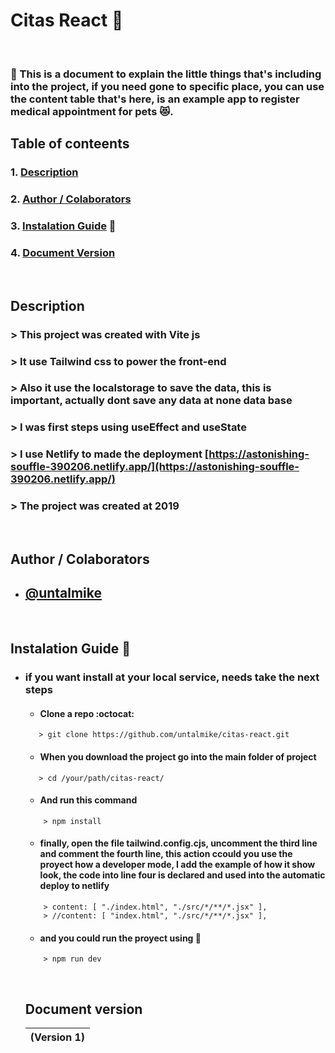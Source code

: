 # Citas React 🐾
<br>

### 📑 This is a document to explain the little things that's including into the project, if you need gone to specific place, you can use the content table that's here, is an example app to register medical appointment for pets 😻. 

## Table of conteents
### 1. [Description](#description) 
### 2. [Author / Colaborators](#colaborators)
### 3. [Instalation Guide](#troubleshooting) 🔧
### 4. [Document Version](#document-version)
<br>

## Description
### > This project was created with Vite js <br>
### > It use Tailwind css to power the front-end <br>
### > Also it use the localstorage to save the data, this is important, actually dont save any data at none data base <br>
### > I was first steps using useEffect and useState <br>
### > I use Netlify to made the deployment [https://astonishing-souffle-390206.netlify.app/](https://astonishing-souffle-390206.netlify.app/) <br>
### > The project was created at 2019
<br>

##  Author / Colaborators
* ## [@untalmike](https://github.com/untalmike)
<br>

## Instalation Guide 🔧
* ### if you want install at your local service, needs take the next steps
    * #### Clone a repo :octocat:
    ```
       > git clone https://github.com/untalmike/citas-react.git
    ```
    * #### When you download the project go into the main folder of project
    ```
       > cd /your/path/citas-react/
    ```
    * #### And run this command
    ```
        > npm install
    ```
    * #### finally, open the file tailwind.config.cjs, uncomment the third line and comment the fourth line, this action ccould you use the proyect how a developer mode, I add the example of how it show look, the code into line four is declared and used into the automatic deploy to netlify
    ```
        > content: [ "./index.html", "./src/*/**/*.jsx" ],
        > //content: [ "index.html", "./src/*/**/*.jsx" ],
    ```
    * #### and you could run the proyect using 🚀
    ```
        > npm run dev
    ```
    <br>

    ## Document version
    | (Version 1) |
    | ----------- |